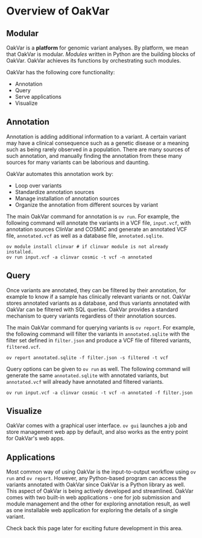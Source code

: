 # Overview of OakVar

## Modular

OakVar is a **platform** for genomic variant analyses. By platform, we mean that OakVar is modular. *Modules* written in Python are the building blocks of OakVar. OakVar achieves its functions by orchestrating such modules.

OakVar has the following core functionality:

* Annotation
* Query
* Serve applications
* Visualize

## Annotation

Annotation is adding additional information to a variant. A certain variant may have a clinical consequence such as a genetic disease or a meaning such as being rarely observed in a population. There are many sources of such annotation, and manually finding the annotation from these many sources for many variants can be laborious and daunting.

OakVar automates this annotation work by:

* Loop over variants
* Standardize annotation sources
* Manage installation of annotation sources
* Organize the annotation from different sources by variant

The main OakVar command for annotation is `ov run`. For example, the following command will annotate the variants in a VCF file, `input.vcf`, with annotation sources ClinVar and COSMIC and generate an annotated VCF file, `annotated.vcf` as well as a database file, `annotated.sqlite`.

    ov module install clinvar # if clinvar module is not already installed.
    ov run input.vcf -a clinvar cosmic -t vcf -n annotated

## Query

Once variants are annotated, they can be filtered by their annotation, for example to know if a sample has clinically relevant variants or not. OakVar stores annotated variants as a database, and thus variants annotated with OakVar can be filtered with SQL queries. OakVar provides a standard mechanism to query variants regardless of their annotation sources.

The main OakVar command for querying variants is `ov report`. For example, the following command will filter the variants in `annotated.sqlite` with the filter set defined in `filter.json` and produce a VCF file of filtered variants, `filtered.vcf`.

    ov report annotated.sqlite -f filter.json -s filtered -t vcf

Query options can be given to `ov run` as well. The following command will generate the same `annotated.sqlite` with annotated variants, but `annotated.vcf` will already have annotated and filtered variants.

    ov run input.vcf -a clinvar cosmic -t vcf -n annotated -f filter.json

## Visualize

OakVar comes with a graphical user interface. `ov gui` launches a job and store management web app by default, and also works as the entry point for OakVar's web apps. 

## Applications

Most common way of using OakVar is the input-to-output workflow using `ov run` and `ov report`. However, any Python-based program can access the variants annotated with OakVar since OakVar is a Python library as well. This aspect of OakVar is being actively developed and streamlined. OakVar comes with two built-in web applications - one for job submission and module management and the other for exploring annotation result, as well as one installable web application for exploring the details of a single variant.

Check back this page later for exciting future development in this area.


